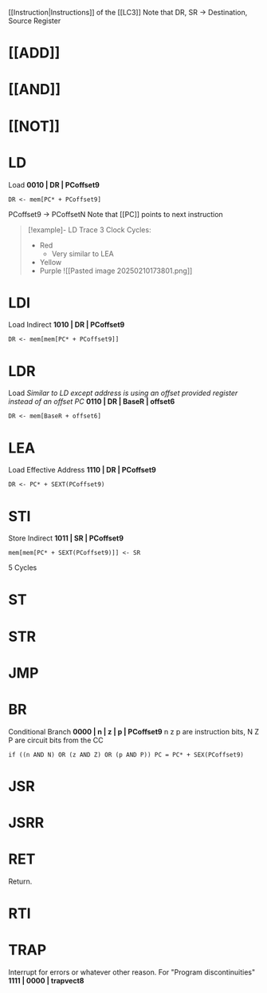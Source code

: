 [[Instruction|Instructions]] of the [[LC3]]
Note that DR, SR -> Destination, Source Register

# [[ADD]]
# [[AND]] 
# [[NOT]]

# LD
Load
**0010 | DR | PCoffset9**
```
DR <- mem[PC* + PCoffset9]
```
PCoffset9 -> PCoffsetN
Note that [[PC]] points to next instruction
> [!example]- LD Trace
3 Clock Cycles: 
> * Red
> 	* Very similar to LEA
> * Yellow
> * Purple
![[Pasted image 20250210173801.png]]

# LDI
Load Indirect
**1010 | DR | PCoffset9**
```
DR <- mem[mem[PC* + PCoffset9]]
```

# LDR
Load
*Similar to LD except address is using an offset provided register instead of an offset PC*
**0110 | DR | BaseR | offset6**
```
DR <- mem[BaseR + offset6]
```

# LEA
Load Effective Address
**1110 | DR | PCoffset9**
```
DR <- PC* + SEXT(PCoffset9)
```

# STI
Store Indirect
**1011 | SR | PCoffset9**
```
mem[mem[PC* + SEXT(PCoffset9)]] <- SR
```
5 Cycles

# ST
# STR
# JMP
# BR
Conditional Branch
**0000 | n | z | p | PCoffset9**
n z p are instruction bits, N Z P are circuit bits from the CC
```
if ((n AND N) OR (z AND Z) OR (p AND P)) PC = PC* + SEX(PCoffset9)
```

# JSR
# JSRR
# RET
Return.
# RTI
# TRAP
Interrupt for errors or whatever other reason. 
For "Program discontinuities"
**1111 | 0000 | trapvect8**
